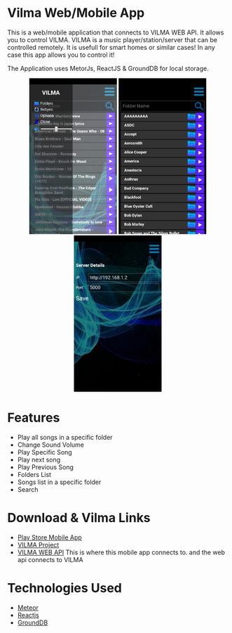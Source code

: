 # Vilma Web/Mobile App

This is a web/mobile application that connects to VILMA WEB API. It allows you to control VILMA. VILMA is a music player/station/server that can be controlled remotely. It is usefull for smart homes or similar cases! In any case this app allows you to control it!

The Application uses MetorJs, ReactJS & GroundDB for local storage. 

<p align="center">
  <img width="200" src="/res/3.jpg">
  <img width="200" src="/res/5.jpg">
  <img width="200" src="/res/4.jpg">

</p>

# Features

- Play all songs in a specific folder
- Change Sound Volume
- Play Specific Song
- Play next song
- Play Previous Song
- Folders List
- Songs list in a specific folder
- Search

# Download & Vilma Links

- [Play Store Mobile App](https://play.google.com/store/apps/details?id=com.callibrator.callibrator.vilma)
- [VILMA Project](https://github.com/Callibrator/VILMA)
- [VILMA WEB API](https://github.com/Callibrator/vilma_web_api) This is where this mobile app connects to. and the web api connects to VILMA

# Technologies Used

- [Meteor](https://www.meteor.com/)
- [Reactjs](https://reactjs.org/)
- [GroundDB](https://github.com/GroundMeteor/db)
